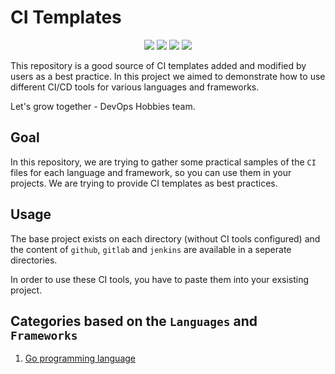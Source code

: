 # CI Templates

<!-- BADGES -->
<p align="center">
  <img src="https://img.shields.io/github/stars/devopshobbies/ci-templates?style=for-the-badge">
  <img src="https://img.shields.io/github/forks/devopshobbies/ci-templates?style=for-the-badge">
  <img src="https://img.shields.io/github/license/devopshobbies/ci-templates?style=for-the-badge">
  <img src="https://img.shields.io/github/repo-size/devopshobbies/ci-templates?style=for-the-badge">

</p>

This repository is a good source of CI templates added and modified by users as a best practice. In this project we aimed to demonstrate how to use different CI/CD tools for various languages and frameworks.

Let's grow together - DevOps Hobbies team.

## Goal

In this repository, we are trying to gather some practical samples of the `CI` files for each language and framework, so you can use them in your projects.
We are trying to provide CI templates as best practices.

## Usage

The base project exists on each directory (without CI tools configured) and the content of `github`, `gitlab` and `jenkins` are available in a seperate directories.

In order to use these CI tools, you have to paste them into your exsisting project.

## Categories based on the `Languages` and `Frameworks`

1. [Go programming language](./go/README.md)
